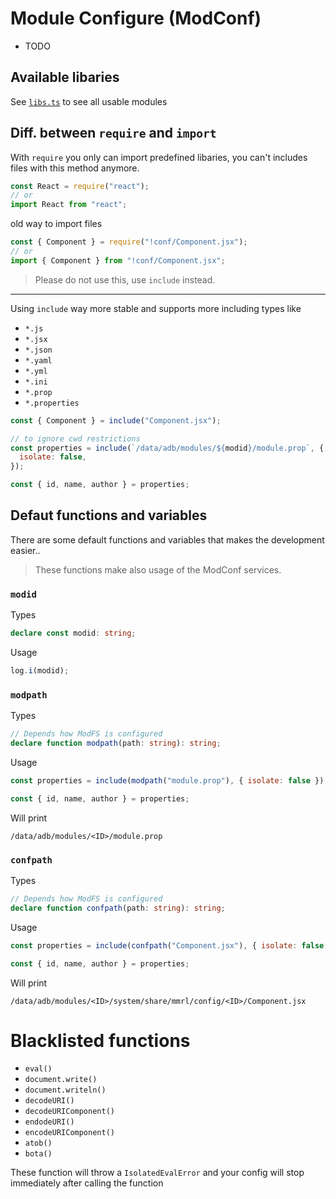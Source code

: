 # Module Configure (ModConf)

- TODO

## Available libaries

See [`libs.ts`](https://github.com/DerGoogler/MMRL/blob/master/Website/src/components/ModConfView/libs.ts) to see all usable modules

## Diff. between `require` and `import`

With `require` you only can import predefined libaries, you can't includes files with this method anymore.

```js
const React = require("react");
// or
import React from "react";
```

old way to import files

```js
const { Component } = require("!conf/Component.jsx");
// or
import { Component } from "!conf/Component.jsx";
```

> Please do not use this, use `include` instead.

---

Using `include` way more stable and supports more including types like

- `*.js`
- `*.jsx`
- `*.json`
- `*.yaml`
- `*.yml`
- `*.ini`
- `*.prop`
- `*.properties`

```js
const { Component } = include("Component.jsx");

// to ignore cwd restrictions
const properties = include(`/data/adb/modules/${modid}/module.prop`, {
  isolate: false,
});

const { id, name, author } = properties;
```

## Defaut functions and variables

There are some default functions and variables that makes the development easier..

> These functions make also usage of the ModConf services.

### `modid`

Types

```ts
declare const modid: string;
```

Usage

```js
log.i(modid);
```

### `modpath`

Types

```ts
// Depends how ModFS is configured
declare function modpath(path: string): string;
```

Usage

```js
const properties = include(modpath("module.prop"), { isolate: false });

const { id, name, author } = properties;
```

Will print

```
/data/adb/modules/<ID>/module.prop
```

### `confpath`

Types

```ts
// Depends how ModFS is configured
declare function confpath(path: string): string;
```

Usage

```js
const properties = include(confpath("Component.jsx"), { isolate: false });

const { id, name, author } = properties;
```

Will print

```
/data/adb/modules/<ID>/system/share/mmrl/config/<ID>/Component.jsx
```

# Blacklisted functions

- `eval()`
- `document.write()`
- `document.writeln()`
- `decodeURI()`
- `decodeURIComponent()`
- `endodeURI()`
- `encodeURIComponent()`
- `atob()`
- `bota()`

These function will throw a `IsolatedEvalError` and your config will stop immediately after calling the function